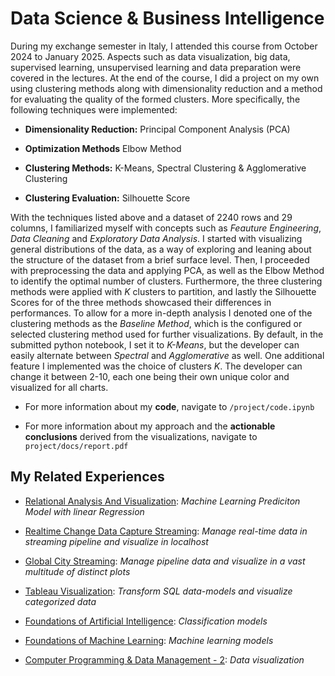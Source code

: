 # Data Science & Business Intelligence

During my exchange semester in Italy, I attended this course from October 2024 to January 2025. Aspects such as data visualization, big data, supervised learning, unsupervised learning and data preparation were covered in the lectures. At the end of the course, I did a project on my own using clustering methods along with dimensionality reduction and a method for evaluating the quality of the formed clusters. More specifically, the following techniques were implemented:

- **Dimensionality Reduction:** Principal Component Analysis (PCA)

- **Optimization Methods** Elbow Method

- **Clustering Methods:** K-Means, Spectral Clustering & Agglomerative Clustering

- **Clustering Evaluation:** Silhouette Score

With the techniques listed above and a dataset of 2240 rows and 29 columns, I familiarized myself with concepts such as *Feauture Engineering*, *Data Cleaning* and *Exploratory Data Analysis*. I started with visualizing general distributions of the data, as a way of exploring and leaning about the structure of the dataset from a brief surface level. Then, I proceeded with preprocessing the data and applying PCA, as well as the Elbow Method to identify the optimal number of clusters. Furthermore, the three clustering methods were applied with *K* clusters to partition, and lastly the Silhouette Scores for of the three methods showcased their differences in performances. To allow for a more in-depth analysis I denoted one of the clustering methods as the *Baseline Method*, which is the configured or selected clustering method used for further visualizations. By default, in the submitted python notebook, I set it to *K-Means*, but the developer can easily alternate between *Spectral* and *Agglomerative* as well. One additional feature I implemented was the choice of clusters *K*. The developer can change it between 2-10, each one being their own unique color and visualized for all charts.

- For more information about my **code**, navigate to `/project/code.ipynb`

- For more information about my approach and the **actionable conclusions** derived from the visualizations, navigate to `project/docs/report.pdf`


## My Related Experiences

- [Relational Analysis And Visualization](https://gitlab.com/jex-projects/mrjex/-/tree/main/projects/2.%20spare-time/2.%20Relational-Analysis-And-Visualization?ref_type=heads): *Machine Learning Prediciton Model with linear Regression*


- [Realtime Change Data Capture Streaming](https://gitlab.com/jex-projects/mrjex/-/tree/main/projects/2.%20spare-time/5.%20Realtime%20Change%20Data%20Capture%20Streaming?ref_type=heads): *Manage real-time data in streaming pipeline and visualize in localhost*

- [Global City Streaming](https://gitlab.com/jex-projects/mrjex/-/tree/main/projects/2.%20spare-time/6.%20City%20Streaming%20Project?ref_type=heads): *Manage pipeline data and visualize in a vast multitude of distinct plots*

- [Tableau Visualization](https://gitlab.com/jex-projects/mrjex/-/tree/main/projects/2.%20spare-time/9.%20Tableau-Visualization?ref_type=heads): *Transform SQL data-models and visualize categorized data*

- [Foundations of Artificial Intelligence](https://gitlab.com/jex-projects/mrjex/-/tree/main/projects/1.%20courses/year-3/1.%20Exchange%20Studies%20Venice/1.%20Foundations%20of%20Artificial%20Intelligence?ref_type=heads): *Classification models*

- [Foundations of Machine Learning](https://gitlab.com/jex-projects/mrjex/-/tree/main/projects/1.%20courses/year-3/1.%20Exchange%20Studies%20Venice/2.%20Foundations%20of%20Machine%20Learning?ref_type=heads): *Machine learning models*

- [Computer Programming & Data Management - 2](https://gitlab.com/jex-projects/mrjex/-/tree/main/projects/1.%20courses/year-3/1.%20Exchange%20Studies%20Venice/4.%20Computer%20Programming%20&%20Datamanagement%20-%202?ref_type=heads): *Data visualization*